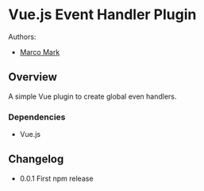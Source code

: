 # Vue.js Event Handler Plugin

Authors:

* [Marco Mark](mailto:marco.mark@dewsign.co.uk)

## Overview

A simple Vue plugin to create global even handlers.

### Dependencies

* Vue.js

## Changelog

* 0.0.1 First npm release
